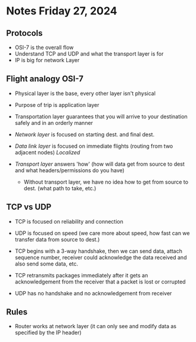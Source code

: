 # Notes Friday 27, 2024

## Protocols

- OSI-7 is the overall flow
- Understand TCP and UDP and what the transport layer is for
- IP is big for network Layer


## Flight analogy OSI-7

- Physical layer is the base, every other layer isn't physical

- Purpose of trip is application layer

- Transportation layer guarantees that you will arrive to your destination safely and in an orderly manner

- *Network layer* is focused on starting dest. and final dest.

- *Data link layer* is focused on immediate flights (routing from two adjacent nodes) *Localized*

- *Transport layer* answers 'how' (how will data get from source to dest and what headers/permissions do you have)
  - Without transport layer, we have no idea how to get from source to dest. (what path to take, etc.)


## TCP vs UDP

- TCP is focused on reliability and connection

- UDP is focused on speed (we care more about speed, how fast can we transfer data from source to dest.)

- TCP begins with a 3-way handshake, then we can send data, attach sequence number, receiver could acknowledge the data received and also send some data, etc.

- TCP retransmits packages immediately after it gets an acknowledgement from the receiver that a packet is lost or corrupted

- UDP has no handshake and no acknowledgement from receiver


## Rules

- Router works at network layer (it can only see and modify data as specified by the IP header)
